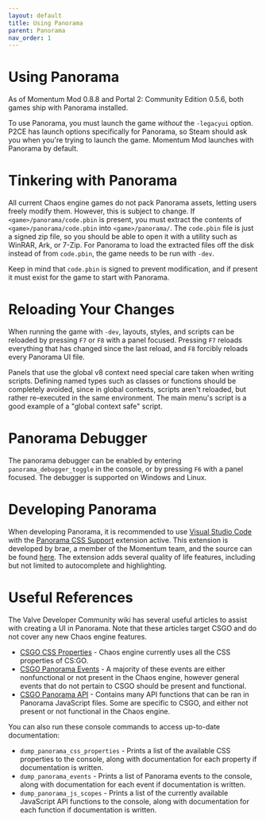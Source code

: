```yaml
---
layout: default
title: Using Panorama
parent: Panorama
nav_order: 1
---
```


# Using Panorama

As of Momentum Mod 0.8.8 and Portal 2: Community Edition 0.5.6, both games ship
with Panorama installed.

To use Panorama, you must launch the game *without* the `-legacyui` option. P2CE has launch options specifically
for Panorama, so Steam should ask you when you're trying to launch the game. Momentum Mod launches with Panorama
by default.

# Tinkering with Panorama

All current Chaos engine games do not pack Panorama assets, letting users freely modify them. However, this is subject
to change. If `<game>/panorama/code.pbin` is present, you must extract the contents of `<game>/panorama/code.pbin`
into `<game>/panorama/`. The `code.pbin` file is just a signed zip file, so you should be able to open it with a
utility such as WinRAR, Ark, or 7-Zip. For Panorama to load the extracted files off the disk instead of from `code.pbin`,
the game needs to be run with `-dev`. 

Keep in mind that `code.pbin` is signed to prevent modification, and if present it must exist for the game to start with Panorama.

# Reloading Your Changes

When running the game with `-dev`, layouts, styles, and scripts can be reloaded by pressing `F7` or `F8` with a panel focused.
Pressing `F7` reloads everything that has changed since the last reload, and `F8` forcibly reloads every Panorama UI file.

Panels that use the global v8 context need special care taken when writing scripts. Defining named types such as classes or
functions should be completely avoided, since in global contexts, scripts aren't reloaded, but rather re-executed in the same
environment. The main menu's script is a good example of a "global context safe" script.

# Panorama Debugger

The panorama debugger can be enabled by entering `panorama_debugger_toggle` in the console, or by pressing `F6` with a
panel focused. The debugger is supported on Windows and Linux.

# Developing Panorama

When developing Panorama, it is recommended to use [Visual Studio Code](https://code.visualstudio.com/) with the [Panorama CSS Support](https://marketplace.visualstudio.com/items?itemName=braemie.panorama-css) extension active. This extension is developed by brae, a member of the Momentum team, and the source can be found [here](https://github.com/braem/vscode-panorama-css). The extension adds several quality of life features, including but not limited to autocomplete and highlighting.

# Useful References

The Valve Developer Community wiki has several useful articles to assist with creating a UI in Panorama. Note that these
articles target CSGO and do not cover any new Chaos engine features.
- [CSGO CSS Properties](https://developer.valvesoftware.com/wiki/CSGO_Panorama_CSS_Properties) - Chaos engine currently uses
  all the CSS properties of CS:GO.
- [CSGO Panorama Events](https://developer.valvesoftware.com/wiki/CSGO_Panorama_Events) - A majority of these events are either
  nonfunctional or not present in the Chaos engine, however general events that do not pertain to CSGO should be present and
  functional.
- [CSGO Panorama API](https://developer.valvesoftware.com/wiki/CSGO_Panorama_API) - Contains many API functions that can be ran
  in Panorama JavaScript files. Some are specific to CSGO, and either not present or not functional in the Chaos engine.

You can also run these console commands to access up-to-date documentation:
- `dump_panorama_css_properties` - Prints a list of the available CSS properties to the console, along with documentation for
  each property if documentation is written.
- `dump_panorama_events` - Prints a list of Panorama events to the console, along with documentation for each event if documentation
  is written.
- `dump_panorama_js_scopes` - Prints a list of the currently available JavaScript API functions to the console, along with
  documentation for each function if documentation is written.
